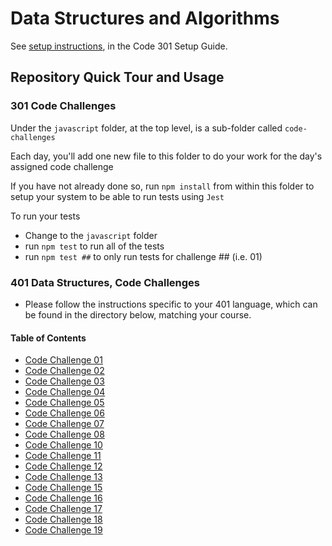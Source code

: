 # Data Structures and Algorithms

See [setup instructions](https://codefellows.github.io/setup-guide/code-301/3-code-challenges), in the Code 301 Setup Guide.

## Repository Quick Tour and Usage

### 301 Code Challenges

Under the `javascript` folder, at the top level, is a sub-folder called `code-challenges`

Each day, you'll add one new file to this folder to do your work for the day's assigned code challenge

If you have not already done so, run `npm install` from within this folder to setup your system to be able to run tests using `Jest`

To run your tests

- Change to the `javascript` folder
- run `npm test` to run all of the tests
- run `npm test ##` to only run tests for challenge ## (i.e. 01)

### 401 Data Structures, Code Challenges

- Please follow the instructions specific to your 401 language, which can be found in the directory below, matching your course.

#### Table of Contents

- [Code Challenge 01](401-challenges/class-01.md)
- [Code Challenge 02](401-challenges/class-02.md)
- [Code Challenge 03](401-challenges/class-03.md)
- [Code Challenge 04](401-challenges/class-04.md)
- [Code Challenge 05](401-challenges/class-05/README.md)
- [Code Challenge 06](401-challenges/class-06/README.md)
- [Code Challenge 07](401-challenges/class-07.md)
- [Code Challenge 08](401-challenges/class-08.md)
- [Code Challenge 10](401-challenges/class-10.md)
- [Code Challenge 11](401-challenges/class-11.md)
- [Code Challenge 12](401-challenges/class-12.md)
- [Code Challenge 13](401-challenges/class-13.md)
- [Code Challenge 15](401-challenges/class-15.md)
- [Code Challenge 16](401-challenges/class-16.md)
- [Code Challenge 17](401-challenges/class-17.md)
- [Code Challenge 18](401-challenges/class-18.md)
- [Code Challenge 19](401-challenges/class-19.md)



